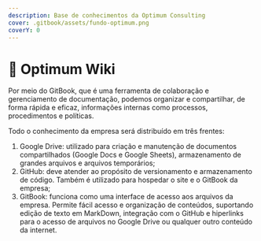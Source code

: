 ```yaml
---
description: Base de conhecimentos da Optimum Consulting
cover: .gitbook/assets/fundo-optimum.png
coverY: 0
---
```


# 📓 Optimum Wiki

Por meio do GitBook, que é uma ferramenta de colaboração e gerenciamento de documentação, podemos organizar e compartilhar, de forma rápida e eficaz, informações internas como processos, procedimentos e políticas.

Todo o conhecimento da empresa será distribuído em três frentes:

1. Google Drive: utilizado para criação e manutenção de documentos compartilhados (Google Docs e Google Sheets), armazenamento de grandes arquivos e arquivos temporários;
2. GitHub: deve atender ao propósito de versionamento e armazenamento de código. Também é utilizado para hospedar o site e o GitBook da empresa;
3. GitBook: funciona como uma interface de acesso aos arquivos da empresa. Permite fácil acesso e organização de conteúdos, suportando edição de texto em MarkDown, integração com o GitHub e hiperlinks para o acesso de arquivos no Google Drive ou qualquer outro conteúdo da internet.

